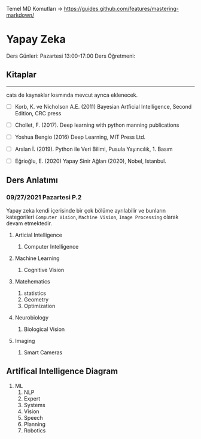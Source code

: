Temel MD Komutları -> https://guides.github.com/features/mastering-markdown/

# Yapay Zeka

Ders Günleri: Pazartesi 13:00-17:00
Ders Öğretmeni: 

## Kitaplar
--------
cats de kaynaklar kısmında mevcut ayrıca eklenecek.

- [ ] Korb, K. ve Nicholson A.E. (2011) Bayesian Artficial Intelligence, Second Edition, CRC press

- [ ] Chollet, F. (2017). Deep learning with python manning publications

- [ ] Yoshua Bengio (2016) Deep Learning, MIT Press Ltd.

- [ ] Arslan İ. (2019). Python ile Veri Bilimi, Pusula Yayıncılık, 1. Basım

- [ ] Eğrioğlu, E. (2020) Yapay Sinir Ağları (2020), Nobel, Istanbul.


## Ders Anlatımı

### 09/27/2021 Pazartesi P.2

Yapay zeka kendi içerisinde bir çok bölüme ayrılabilir ve bunların kategorileri `Computer Vision`, `Machine Vision`, `Image Processing` olarak devam etmektedir.

1. Articial Intelligence
    1. Computer Intelligence

2. Machine Learning 
    1. Cognitive Vision

3. Matehematics
    1. statistics
    2. Geometry
    3. Optimization


4. Neurobiology
    1. Biological Vision

5. Imaging
    1. Smart Cameras


## Artifical Intelligence Diagram

1. ML 
    1. NLP 
    2. Expert 
    3. Systems 
    4. Vision
    5. Speech 
    6. Planning
    7. Robotics
